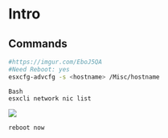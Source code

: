   # Intro
  
  ## Commands

````Bash
#https://imgur.com/EboJ5QA
#Need Reboot: yes
esxcfg-advcfg -s <hostname> /Misc/hostname
````

````
Bash
esxcli network nic list
````
[<img src="https://i.imgur.com/xvkcTwM.png">](https://i.imgur.com/xvkcTwM.png)

````Bash
reboot now
````
